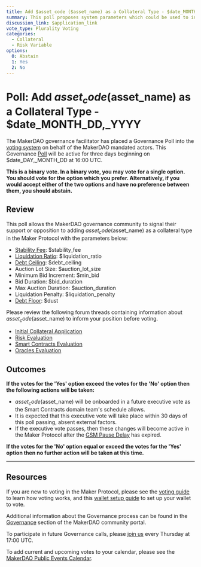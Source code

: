```yaml
---
title: Add $asset_code ($asset_name) as a Collateral Type - $date_MONTH_DD,_YYYY
summary: This poll proposes system parameters which could be used to initialize $asset_code ($asset_name) as a new collateral type.
discussion_link: $application_link
vote_type: Plurality Voting
categories:
  - Collateral
  - Risk Variable
options:
  0: Abstain
  1: Yes
  2: No
---
```


# Poll: Add $asset_code ($asset_name) as a Collateral Type - \$date_MONTH_DD,\_YYYY

The MakerDAO governance facilitator has placed a Governance Poll into the [voting system](https://vote.makerdao.com/polling) on behalf of the MakerDAO mandated actors. This Governance [Poll](https://community-development.makerdao.com/en/learn/governance/on-chain-gov) will be active for three days beginning on \$date_DAY,\_MONTH_DD at 16:00 UTC.

**This is a binary vote. In a binary vote, you may vote for a single option. You should vote for the option which you prefer. Alternatively, if you would accept either of the two options and have no preference between them, you should abstain.**

## Review

This poll allows the MakerDAO governance community to signal their support or opposition to adding $asset_code ($asset_name) as a collateral type in the Maker Protocol with the parameters below:

- [Stability Fee](https://community-development.makerdao.com/en/learn/governance/param-stability-fee): \$stability_fee
- [Liquidation Ratio](https://community-development.makerdao.com/en/learn/governance/param-liquidation-ratio): \$liquidation_ratio
- [Debt Ceiling](https://community-development.makerdao.com/en/learn/governance/param-debt-ceiling): \$debt_ceiling
- Auction Lot Size: \$auction_lot_size
- Minimum Bid Increment: \$min_bid
- Bid Duration: \$bid_duration
- Max Auction Duration: \$auction_duration
- Liquidation Penalty: \$liquidation_penalty
- [Debt Floor](https://community-development.makerdao.com/en/learn/governance/param-debt-floor): \$dust

Please review the following forum threads containing information about $asset_code ($asset_name) to inform your position before voting.

- [Initial Collateral Application]($application_link)
- [Risk Evaluation]($risk_link)
- [Smart Contracts Evaluation]($sc_link)
- [Oracles Evaluation]($oracles_link)

## Outcomes

**If the votes for the 'Yes' option exceed the votes for the 'No' option then the following actions will be taken:**

- $asset_code ($asset_name) will be onboarded in a future executive vote as the Smart Contracts domain team's schedule allows.
- It is expected that this executive vote will take place within 30 days of this poll passing, absent external factors.
- If the executive vote passes, then these changes will become active in the Maker Protocol after the [GSM Pause Delay](https://community-development.makerdao.com/en/learn/governance/param-gsm-pause-delay) has expired.

**If the votes for the 'No' option equal or exceed the votes for the 'Yes' option then no further action will be taken at this time.**

---

## Resources

If you are new to voting in the Maker Protocol, please see the [voting guide](https://community-development.makerdao.com/en/learn/governance/how-voting-works/) to learn how voting works, and this [wallet setup guide](https://community-development.makerdao.com/en/learn/governance/voting-setup/) to set up your wallet to vote.

Additional information about the Governance process can be found in the [Governance](https://community-development.makerdao.com/en/learn/governance) section of the MakerDAO community portal.

To participate in future Governance calls, please [join us](https://github.com/makerdao/community/tree/master/governance/governance-and-risk-meetings) every Thursday at 17:00 UTC.

To add current and upcoming votes to your calendar, please see the [MakerDAO Public Events Calendar](https://calendar.google.com/calendar/embed?src=makerdao.com_3efhm2ghipksegl009ktniomdk%40group.calendar.google.com&ctz=UTC&mode=week&showCalendars=0&showPrint=0).
